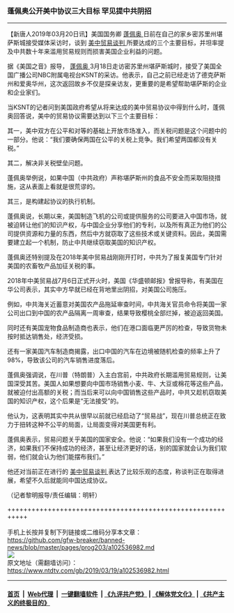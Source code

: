 ### 蓬佩奥公开美中协议三大目标 罕见提中共阴招
------------------------

<div class="post_content" itemprop="articleBody">
 <p>
  【新唐人2019年03月20日讯】美国国务卿
  <a href="https://www.ntdtv.com/gb/蓬佩奥.htm">
   蓬佩奥
  </a>
  日前在自己的家乡密苏里州堪萨斯城接受媒体采访时，谈到
  <a href="https://www.ntdtv.com/gb/34765.htm">
   美中贸易谈判
  </a>
  所要达成的三个主要目标，并坦率提及中共数十年来滥用贸易规则而损害美国企业利益的问题。
 </p>
 <p>
  据《美国之音》报导，
  <a href="https://www.ntdtv.com/gb/蓬佩奥.htm">
   蓬佩奥
  </a>
  3月18日走访密苏里州堪萨斯城时，接受了美国全国广播公司NBC附属电视台KSNT的采访。他表示，自己之前已经走访了德克萨斯州和爱奥华州，这次返回故乡不仅是探亲访友，更重要的是希望帮助堪萨斯的企业和企业家们。
 </p>
 <p>
  当KSNT的记者问到美国政府希望从将来达成的美中贸易协议中得到什么时，蓬佩奥回答说，美中的贸易协议需要达到以下三个主要目标：
 </p>
 <p>
  其一，美中双方在公平和对等的基础上开放市场准入，而关税问题是这个问题中的一部分。他说：“我们要确保两国在公平的关税上竞争。我们希望两国都没有关税。”
 </p>
 <p>
  其二，解决非关税壁垒问题。
 </p>
 <p>
  蓬佩奥举例说，如果中国（中共政府）声称堪萨斯州的食品不安全而采取阻挠措施，这从表面上看就是很荒谬的。
 </p>
 <p>
  其三，是构建起协议的执行机制。
 </p>
 <p>
  蓬佩奥说，长期以来，美国制造飞机的公司或提供服务的公司要进入中国市场，就被迫转让他们的知识产权，与中国企业分享他们的专利，以及所有真正为他们的公司提供资源和力量的东西，然后中方就窃取了这些技术或关键资料。因此，美国需要建立起一个机制，防止中共继续窃取美国的知识产权。
 </p>
 <p>
  蓬佩奥还特别提及在2018年美中贸易战刚刚开打时，中共为了报复美国专门针对美国的农畜牧产品加征关税的事。
 </p>
 <p>
  2018年中美贸易战7月6日正式开火时，美国《华盛顿邮报》曾报导称，有美国在华公司表示，其实中方早就已经在背地里出阴招，对美国公司施压。
 </p>
 <p>
  例如，中共海关近蓄意对美国农产品拖延审查时间，中共海关官员命令将美国一家公司出口到中国的农产品隔离一周审查，结果导致樱桃全部烂掉，被迫返回美国。
 </p>
 <p>
  同时还有美国宠物食品制造商也表示，他们在港口面临更严厉的检查，导致货物未按时抵达销售处，经济受损。
 </p>
 <p>
  还有一家美国汽车制造商揭露，出口中国的汽车在边境被随机检查的频率上升了98%，导致该公司的汽车销售进度落后。
 </p>
 <p>
  蓬佩奥强调说，在川普（特朗普）入主白宫前，中共政府长期滥用贸易规则，让美国深受其苦。美国人如果想要向中国市场销售小麦、牛、大豆或棉花等这些产品，就被迫付出高额的关税；而当后来可以向中国销售这些产品时，中共又趁机窃取美国的知识产权，这个后果是“无法接受”的。
 </p>
 <p>
  他认为，这表明其实中共从很早以前就已经启动了“贸易战”，现在川普总统正在致力于扭转这种不公平的局面，让局面变得对美国更有利。
 </p>
 <p>
  蓬佩奥表示，贸易问题关乎美国的国家安全。他说：“如果我们没有一个成功的经济，如果我们不保持成功的经济，甚至让经济更好的话，别的国家就会认为我们软弱，他们就会认为他们能摆布我们。”
 </p>
 <p>
  他还对当前正在进行的
  <a href="https://www.ntdtv.com/gb/34765.htm">
   美中贸易谈判
  </a>
  表达了比较乐观的态度，称谈判正在取得进展，希望不久后就能同中国达成协议。
 </p>
 <p>
  （记者黎明报导/责任编辑：明轩）
 </p>
 <div class="single_ad">
 </div>
</div>

+++++++++++++++++++++++++++++++++++++++++++++++++++++++++++<br/><br/>
手机上长按并复制下列链接或二维码分享本文章：<br/>
https://github.com/gfw-breaker/banned-news/blob/master/pages/prog203/a102536982.md <br/>
<a href='https://github.com/gfw-breaker/banned-news/blob/master/pages/prog203/a102536982.md'><img src='https://github.com/gfw-breaker/banned-news/blob/master/pages/prog203/a102536982.md.png'/></a> <br/>
原文地址（需翻墙访问）：https://www.ntdtv.com/gb/2019/03/19/a102536982.html


------------------------
#### [首页](https://github.com/gfw-breaker/banned-news/blob/master/README.md) &nbsp;|&nbsp; [Web代理](https://github.com/labour-camp/helloworld) &nbsp;|&nbsp; [一键翻墙软件](https://github.com/gfw-breaker/nogfw/blob/master/README.md) &nbsp;| [《九评共产党》](https://github.com/gfw-breaker/9ping.md/blob/master/README.md#九评之一评共产党是什么) | [《解体党文化》](https://github.com/gfw-breaker/jtdwh.md/blob/master/README.md) | [《共产主义的终极目的》](https://github.com/gfw-breaker/gczydzjmd.md/blob/master/README.md)

